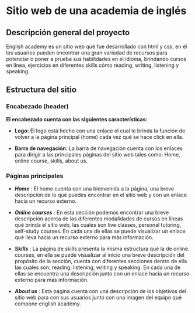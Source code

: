 # Sitio web de una academia de inglés

## Descripción general del proyecto
English academy es un sitio web qué fue desarrollado con html y css, en él los usuarios pueden encontrar una gran variedad de recursos para potenciar o poner a prueba sus habilidades en el idioma, brindando cursos en línea, ejercicios en diferentes skills cómo reading, writing, listening y speaking. 

## Estructura del sitio 
### Encabezado (header)

**El encabezado cuenta con las siguientes características:**

- **Logo:** El logo está hecho con una enlace el cual le brinda la función de volver a la página principal (home) cada vez qué se hace click en ella.

- **Barra de navegación**: La barra de navegación cuenta con los enlaces para dirigir a las principales páginas del sitio web tales como: Home, online course, skills, about us.


### Páginas principales

- ***Home*** : El home cuenta con una bienvenida a la página, una breve descripción de lo qué puedes encontrar en el sitio web y con un enlace hacia un recurso externo.

- ***Online courses*** : En esta sección podemos encontrar una breve descripción acerca de las diferentes modalidades de cursos en líneas qué brinda el sitio web, las cuales son live classes, personal tutoring, self-study courses. En cada una de ellas se puede visualizar un enlace qué lleva hacia un recurso externo para más información.  
 
- ***Skills*** : La página de skills presenta la misma estructura qué la de online courses, en ella se puede visualizar al inicio una breve descripción del propósito de la sección, cuenta con diferentes secciones dentro de ella las cuales son; reading, listening, writing y speaking. En cada una de ellas se encuentra una descripción junto con un enlace hacia un recurso externo para más información.

- ***About us*** : Esta página cuenta con una descripción de los objetivos del sitio web para con sus usuarios junto con una imagen del equipo qué compone english academy.  
